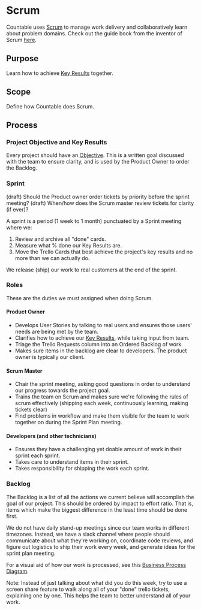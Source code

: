 # Scrum

Countable uses [Scrum](https://en.wikipedia.org/wiki/Scrum_(software_development)) to manage work delivery and collaboratively learn about problem domains. Check out the guide book from the inventor of Scrum [here](https://www.scrumguides.org/scrum-guide.html).

## Purpose

Learn how to achieve [Key Results](https://github.com/countable-web/open-source-corporation/blob/master/OKRS.md) together.

## Scope

Define how Countable does Scrum.

## Process

### Project Objective and Key Results

Every project should have an [Objective](https://github.com/countable-web/open-source-corporation/blob/master/OKRS.md). This is a written goal discussed with the team to ensure clarity, and is used by the Product Owner to order the Backlog.

### Sprint

(draft) Should the Product owner order tickets by priority before the sprint meeting?
(draft) When/how does the Scrum master review tickets for clarity (if ever)?

A sprint is a period (1 week to 1 month) punctuated by a Sprint meeting where we:
1. Review and archive all "done" cards.
2. Measure what % done our Key Results are.
3. Move the Trello Cards that best achieve the project's key results and no more than we can actually do.

We release (ship) our work to real customers at the end of the sprint.


### Roles
These are the duties we must assigned when doing Scrum.

#### Product Owner
  * Develops User Stories by talking to real users and ensures those users' needs are being met by the team.
  * Clarifies how to achieve our [Key Results](https://github.com/countable-web/open-source-corporation/blob/master/OKRS.md), while taking input from team.
  * Triage the Trello Requests column into an Ordered Backlog of work.
  * Makes sure items in the backlog are clear to developers. The product owner is typically our client.

#### Scrum Master
  * Chair the sprint meeting, asking good questions in order to understand our progress towards the project goal.
  * Trains the team on Scrum and makes sure we're following the rules of scrum effectively (shipping each week, continuously learning, making tickets clear)
  * Find problems in workflow and make them visible for the team to work together on during the Sprint Plan meeting.

#### Developers (and other technicians)
  * Ensures they have a challenging yet doable amount of work in their sprint each sprint.
  * Takes care to understand items in their sprint.
  * Takes responsibility for shipping the work each sprint.

### Backlog

The Backlog is a list of all the actions we current believe will accomplish the goal of our project. This should be ordered by impact to effort ratio. That is, items which make the biggest difference in the least time should be done first.
 
We do not have daily stand-up meetings since our team works in different timezones. Instead, we have a slack channel where people should communicate about what they're working on, coordinate code reviews, and figure out logistics to ship their work every week, and generate ideas for the sprint plan meeting.

For a visual aid of how our work is processed, see this [Business Process Diagram](https://drive.google.com/open?id=1VrniT1lRqVu9sJr0ZMK1aQLnFwEuFIQD).

Note: Instead of just talking about what did you do this week, try to use a screen share feature to walk along all of your "done" trello tickets, explaining one by one. This helps the team to better understand all of your work.
